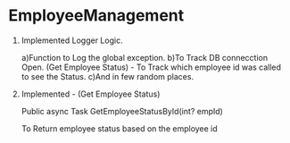# EmployeeManagement


1. Implemented Logger Logic.
    
    a)Function to Log the global exception.
    b)To Track DB connecction Open.
      (Get Employee Status) - To Track which employee id was called to see the Status. 
    c)And in few random places.
    
2. Implemented - (Get Employee Status)
   
    Public async Task<IActionResult> GetEmployeeStatusById(int? empId)

    To Return employee status based on the employee id
   
